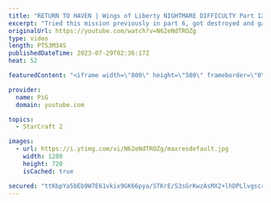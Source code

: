 ```yaml
---
title: "RETURN TO HAVEN | Wings of Liberty NIGHTMARE DIFFICULTY Part 12 - StarCraft 2"
excerpt: "Tried this mission previously in part 6, got destroyed and gave up: https://youtu.be/3D_5SjN7iZ0 | My first try at Nightmare Difficulty Mode StarCraft 2 Campaign created by GiantGrantGames and his amazing modding community. Having lots of fun with it! Here's the 12th part containing:  0:00 Neural!? 0:04"
originalUrl: https://youtube.com/watch?v=N62eNdTROZg
type: video
length: PT53M34S
publishedDateTime: 2023-07-29T02:36:17Z
heat: 52

featuredContent: "<iframe width=\"800\" height=\"500\" frameborder=\"0\" src=\"https://www.youtube.com/embed/N62eNdTROZg\" allow=\"accelerometer; autoplay; encrypted-media; gyroscope; picture-in-picture\" allowfullscreen></iframe>"

provider:
  name: PiG
  domain: youtube.com

topics:
  - StarCraft 2

images:
  - url: https://i.ytimg.com/vi/N62eNdTROZg/maxresdefault.jpg
    width: 1280
    height: 720
    isCached: true

secured: "ttKbpYa5bEb9W7E61vkix9GK66pya/STKrE/S3sGrKwzAsMX2+lhDPLlvgscr5EtaNIlJcqfhwHqsWPylLk5tk+DEmKOPZN+A6Vp5Kg8ZoBAIDJGuxSh4fau90YDbJvw84S12/JF85P5tAl4lrEE8xbSq21hPIqBQh8dZrYW+lqhN59qGzpIN03r8D3AewoMQXhs2uYM/kSlqT/4mCNXlE6A3hGE54iyC/VIIZezDnItOAL+PX/JsE554bXSONrYHi6IJCV56tFY2a2kulz6HolhwZCvpb9ALO/c8mUZOi5CIJBrCr2XgZOXHeLtW1l68SH/CHCwUdiS1nLBHR+pr4/+SSeVWvVujW9QfiCCK0zFayq+rx72U2CEa6cHSFe5wIULgm7G3UVt2k1s0h1o/Q9vt+RRngJS5nwGhu3NIv4=;A9bQ25wrYKotdj8cnakHDw=="
---
```


